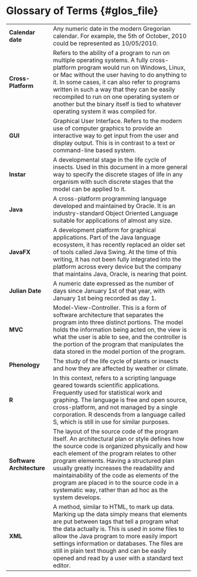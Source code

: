 Glossary of Terms {#glos_file}
=================

|                           |                                                                                                                                                                                                                                                                                                                                                                                                                                               |
|---------------------------|-----------------------------------------------------------------------------------------------------------------------------------------------------------------------------------------------------------------------------------------------------------------------------------------------------------------------------------------------------------------------------------------------------------------------------------------------|
| **Calendar date**         | Any numeric date in the modern Gregorian calendar. For example, the 5th of October, 2010 could be represented as 10/05/2010.                                                                                                                                                                                                                                                                                                                  |
| **Cross-Platform**        | Refers to the ability of a program to run on multiple operating systems. A fully cross-platform program would run on Windows, Linux, or Mac without the user having to do anything to it. In some cases, it can also refer to programs written in such a way that they can be easily recompiled to run on one operating system or another but the binary itself is tied to whatever operating system it was compiled for.                     |
| **GUI**                   | Graphical User Interface. Refers to the modern use of computer graphics to provide an interactive way to get input from the user and display output. This is in contrast to a text or command-line based system.                                                                                                                                                                                                                              |
| **Instar**                | A developmental stage in the life cycle of insects. Used in this document in a more general way to specify the discrete stages of life in any organism with such discrete stages that the model can be applied to it.                                                                                                                                                                                                                         |
| **Java**                  | A cross-platform programming language developed and maintained by Oracle. It is an industry-standard Object Oriented Language suitable for applications of almost any size.                                                                                                                                                                                                                                                                   |
| **JavaFX**                | A development platform for graphical applications. Part of the Java language ecosystem, it has recently replaced an older set of tools called Java Swing. At the time of this writing, it has not been fully integrated into the platform across every device but the company that maintains Java, Oracle, is nearing that point.                                                                                                             |
| **Julian Date**           | A numeric date expressed as the number of days since January 1st of that year, with January 1st being recorded as day 1.                                                                                                                                                                                                                                                                                                                      |
| **MVC**                   | Model-View-Controller. This is a form of software architecture that separates the program into three distinct portions. The model holds the information being acted on, the view is what the user is able to see, and the controller is the portion of the program that manipulates the data stored in the model portion of the program.                                                                                                      |
| **Phenology**             | The study of the life cycle of plants or insects and how they are affected by weather or climate.                                                                                                                                                                                                                                                                                                                                             |
| **R**                     | In this context, refers to a scripting language geared towards scientific applications. Frequently used for statistical work and graphing. The language is free and open source, cross-platform, and not managed by a single corporation. R descends from a language called S, which is still in use for similar purposes.                                                                                                                    |
| **Software Architecture** | The layout of the source code of the program itself. An architectural plan or style defines how the source code is organized physically and how each element of the program relates to other program elements. Having a structured plan usually greatly increases the readability and maintainability of the code as elements of the program are placed in to the source code in a systematic way, rather than ad hoc as the system develops. |
| **XML**                   | A method, similar to HTML, to mark up data. Marking up the data simply means that elements are put between tags that tell a program what the data actually is. This is used in some files to allow the Java program to more easily import settings information or databases. The files are still in plain text though and can be easily opened and read by a user with a standard text editor.                                                |



